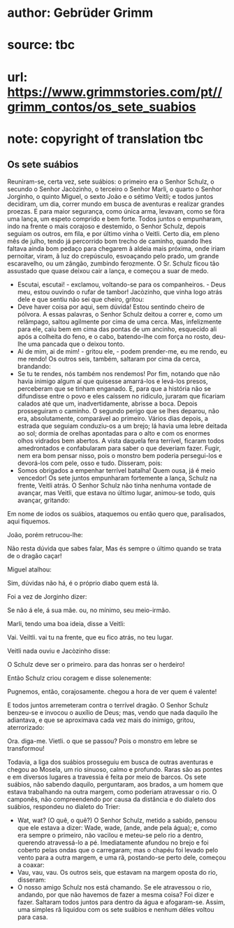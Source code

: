 # author: Gebrüder Grimm
# source: tbc
# url: https://www.grimmstories.com/pt//grimm_contos/os_sete_suabios
# note: copyright of translation tbc

## Os sete suábios 

Reuniram-se, certa vez, sete suábios: o primeiro era o Senhor Schulz, o
secundo o Senhor Jacòzinho, o terceiro o Senhor Marli, o quarto o Senhor
Jorginho, o quinto Miguel, o sexto João e o sétimo Veitli; e todos
juntos decidiram, um dia, correr mundo em busca de aventuras e realizar
grandes proezas. E para maior segurança, como única arma, levavam, como
se fòra uma lança, um espeto comprido e bem forte. Todos juntos o
empunharam, indo na frente o mais corajoso e destemido, o Senhor Schulz,
depois seguiam os outros, em fila, e por último vinha o Veitli.
Certo dia, em pleno mês de julho, tendo já percorrido bom trecho de
caminho, quando lhes faltava ainda bom pedaço para chegarem ã aldeia
mais próxima, onde iriam pernoitar, viram, ã luz do crepúsculo,
esvoaçando pelo prado, um grande escaravelho, ou um zângão, zumbindo
ferozmente. O Sr. Schulz ficou tão assustado que quase deixou cair a
lança, e começou a suar de medo.
- Escutai, escutai! - exclamou, voltando-se para os companheiros. - Deus
meu, estou ouvindo o rufar de tambor!
Jacòzinho, que vinha logo atrás dele e que sentiu não sei que cheiro,
gritou:
- Deve haver coisa por aqui, sem dúvida! Estou sentindo cheiro de
pólvora.
A essas palavras, o Senhor Schulz deitou a correr e, como um relâmpago,
saltou agilmente por cima de uma cerca. Mas, infelizmente para ele, caiu
bem em cima das pontas de um ancinho, esquecido ali após a colheita do
feno, e o cabo, batendo-lhe com força no rosto, deu-lhe uma pancada que
o deixou tonto.
- Ai de mim, ai de mim! - gritou ele, - podem prender-me, eu me rendo,
eu me rendo!
Os outros seis, também, saltaram por cima da cerca, brandando:
- Se tu te rendes, nós também nos rendemos!
Por fim, notando que não havia inimigo algum aí que quisesse amarrá-los
e levá-los presos, perceberam que se tinham enganado. E, para que a
história não se difundisse entre o povo e eles caíssem no ridículo,
juraram que ficariam calados até que um, inadvertidamente, abrisse a
boca.
Depois prosseguiram o caminho. O segundo perigo que se lhes deparou, não
era, absolutamente, comparável ao primeiro. Vários dias depois, a
estrada que seguiam conduziu-os a um brejo; lá havia uma lebre deitada
ao sol; dormia de orelhas apontadas para o alto e com os enormes olhos
vidrados bem abertos.
A vista daquela fera terrível, ficaram todos amedrontados e confabularam
para saber o que deveriam fazer. Fugir, nem era bom pensar nisso, pois o
monstro bem poderia persegui-los e devorá-los com pele, osso e tudo.
Disseram, pois:
- Somos obrigados a empenhar terrível batalha! Quem ousa, já é meio
vencedor!
Os sete juntos empunharam fortemente a lança, Schulz na frente, Veitli
atrás. O Senhor Schulz não tinha nenhuma vontade de avançar, mas Veitli,
que estava no último lugar, animou-se todo, quis avançar, gritando:

Em nome de iodos os suábios, ataquemos
ou então quero que, paralisados, aqui fiquemos.

João, porém retrucou-lhe:

Não resta dúvida que sabes falar,
Mas és sempre o último
quando se trata de o dragão caçar!

Miguel atalhou:

Sim, dúvidas não há,
é o próprio diabo quem está lá.

Foi a vez de Jorginho dizer:

Se não á ele, á sua mãe.
ou, no mínimo, seu meio-irmão.

Marli, tendo uma boa ideia, disse a Veitli:

Vai. Veiltli. vai tu na frente,
que eu fico atrás, no teu lugar.

Veitli nada ouviu e Jacòzinho disse:

O Schulz deve ser o primeiro.
para das honras ser o herdeiro!

Então Schulz criou coragem e disse solenemente:

Pugnemos, então, corajosamente.
chegou a hora de ver quem é valente!

E todos juntos arremeteram contra o terrível dragão. O Senhor Schulz
benzeu-se e invocou o auxílio de Deus; mas, vendo que nada daquilo lhe
adiantava, e que se aproximava cada vez mais do inimigo, gritou,
aterrorizado:

Ora. diga-me. Vietli. o que se passou?
Pois o monstro em lebre se transformou!

Todavia, a liga dos suábios prosseguiu em busca de outras aventuras e
chegou ao Mosela, um rio sinuoso, calmo e profundo. Raras são as pontes
e em diversos lugares a travessia é feita por meio de barcos. Os sete
suábios, não sabendo daquilo, perguntaram, aos brados, a um homem que
estava trabalhando na outra margem, como poderiam atravessar o rio. O
camponês, não compreendendo por causa da distância e do dialeto dos
suábios, respondeu no dialeto do Trier:
- Wat, wat? (O quê, o quê?)
O Senhor Schulz, metido a sabido, pensou que ele estava a dizer: Wade,
wade, (ande, ande pela água); e, como era sempre o primeiro, não vacilou
e meteu-se pelo rio a dentro, querendo atravessá-lo a pé. Imediatamente
afundou no brejo e foi coberto pelas ondas que o carregaram; mas o
chapéu foi levado pelo vento para a outra margem, e uma rã, postando-se
perto dele, começou a coaxar:
- Vau, vau, vau.
Os outros seis, que estavam na margem oposta do rio, disseram:
- O nosso amigo Schulz nos está chamando. Se ele atravessou o rio,
andando, por que não havemos de fazer a mesma coisa?
Foi dizer e fazer. Saltaram todos juntos para dentro da água e
afogaram-se. Assim, uma simples rã liquidou com os sete suábios e nenhum
dêles voltou para casa.
